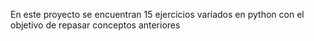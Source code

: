 En este proyecto se encuentran 15 ejercicios variados en python 
con el objetivo de repasar conceptos anteriores